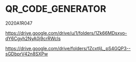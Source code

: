 # QR_CODE_GENERATOR
2020A1R047

https://drive.google.com/drive/u/1/folders/1Zk66MDsxyo-dY6Cgyh2NyA0j9crRWcls

https://drive.google.com/drive/folders/1ZcxtIjL_pS4GQP3--sGDbprV42n8SXPw

